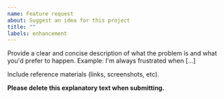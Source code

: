 ```yaml
---
name: Feature request
about: Suggest an idea for this project
title: ""
labels: enhancement
---
```


Provide a clear and concise description of what the problem is and what you'd prefer to happen. Example: I'm always frustrated when [...]

Include reference materials (links, screenshots, etc).

**Please delete this explanatory text when submitting.**
